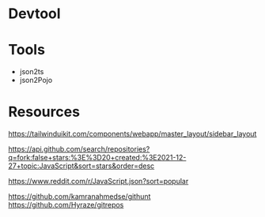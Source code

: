 # Devtool
# Tools
- json2ts
- json2Pojo
# Resources
https://tailwinduikit.com/components/webapp/master_layout/sidebar_layout

https://api.github.com/search/repositories?q=fork:false+stars:%3E%3D20+created:%3E2021-12-27+topic:JavaScript&sort=stars&order=desc

https://www.reddit.com/r/JavaScript.json?sort=popular

https://github.com/kamranahmedse/githunt
https://github.com/Hyraze/gitrepos